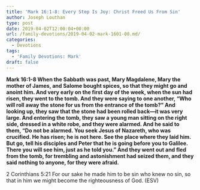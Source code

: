 ```yaml
---
title: 'Mark 16:1-8: Every Step Is Joy: Christ Freed Us From Sin'
author: Joseph Louthan
type: post
date: 2019-04-02T12:00:04+00:00
url: /family-devotions/2019-04-02-mark-1601-08.md/
categories:
  - Devotions
tags:
  - 'Family Devotions: Mark'
draft: false
---
```


**Mark 16:1-8 When the Sabbath was past, Mary Magdalene, Mary the mother of James, and Salome bought spices, so that they might go and anoint him. And very early on the first day of the week, when the sun had risen, they went to the tomb. And they were saying to one another, “Who will roll away the stone for us from the entrance of the tomb?” And looking up, they saw that the stone had been rolled back—it was very large. And entering the tomb, they saw a young man sitting on the right side, dressed in a white robe, and they were alarmed. And he said to them, “Do not be alarmed. You seek Jesus of Nazareth, who was crucified. He has risen; he is not here. See the place where they laid him. But go, tell his disciples and Peter that he is going before you to Galilee. There you will see him, just as he told you.” And they went out and fled from the tomb, for trembling and astonishment had seized them, and they said nothing to anyone, for they were afraid.**

2 Corinthians 5:21 For our sake he made him to be sin who knew no sin, so that in him we might become the righteousness of God. (ESV)